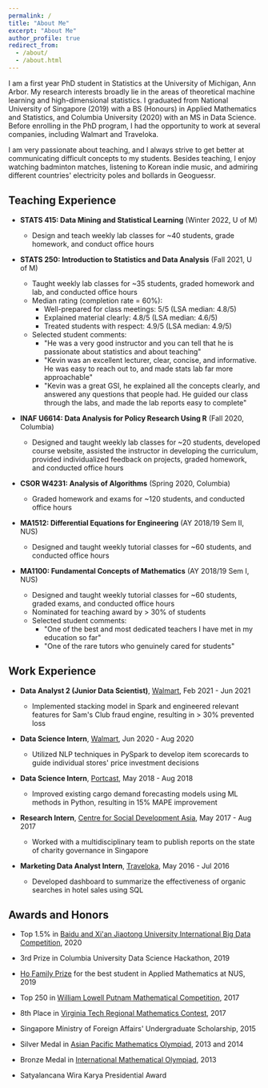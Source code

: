 ```yaml
---
permalink: /
title: "About Me"
excerpt: "About Me"
author_profile: true
redirect_from: 
  - /about/
  - /about.html
---
```


I am a first year PhD student in Statistics at the University of Michigan, Ann Arbor. My research interests broadly lie in the areas of theoretical machine learning and high-dimensional statistics. I graduated from National University of Singapore (2019) with a BS (Honours) in Applied Mathematics and Statistics, and Columbia University (2020) with an MS in Data Science. Before enrolling in the PhD program, I had the opportunity to work at several companies, including Walmart and Traveloka.

I am very passionate about teaching, and I always strive to get better at communicating difficult concepts to my students. Besides teaching, I enjoy watching badminton matches, listening to Korean indie music, and admiring different countries' electricity poles and bollards in Geoguessr.


Teaching Experience
------
* **STATS 415: Data Mining and Statistical Learning** (Winter 2022, U of M)
	* Design and teach weekly lab classes for ~40 students, grade homework, and conduct office hours

* **STATS 250: Introduction to Statistics and Data Analysis** (Fall 2021, U of M)
	* Taught weekly lab classes for ~35 students, graded homework and lab, and conducted office hours
	* Median rating (completion rate = 60%): 
		* Well-prepared for class meetings: 5/5 (LSA median: 4.8/5)
		* Explained material clearly: 4.8/5 (LSA median: 4.6/5)
		* Treated students with respect: 4.9/5 (LSA median: 4.9/5)
	* Selected student comments: 
		* "He was a very good instructor and you can tell that he is passionate about statistics and about teaching"
		* "Kevin was an excellent lecturer, clear, concise, and informative. He was easy to reach out to, and made stats lab far more approachable"
		* "Kevin was a great GSI, he explained all the concepts clearly, and answered any questions that people had. He guided our class through the labs, and made the lab reports easy to complete"

* **INAF U6614: Data Analysis for Policy Research Using R** (Fall 2020, Columbia)
	* Designed and taught weekly lab classes for ~20 students, developed course website, assisted the instructor in developing the curriculum, provided individualized feedback on projects, graded homework, and conducted office hours

* **CSOR W4231: Analysis of Algorithms** (Spring 2020, Columbia)
	* Graded homework and exams for ~120 students, and conducted office hours

* **MA1512: Differential Equations for Engineering** (AY 2018/19 Sem II, NUS)
	* Designed and taught weekly tutorial classes for ~60 students, and conducted office hours

* **MA1100: Fundamental Concepts of Mathematics** (AY 2018/19 Sem I, NUS)
	* Designed and taught weekly tutorial classes for ~60 students, graded exams, and conducted office hours
	* Nominated for teaching award by > 30% of students
	* Selected student comments: 
		* "One of the best and most dedicated teachers I have met in my education so far"
		* "One of the rare tutors who genuinely cared for students"


Work Experience
------
* **Data Analyst 2 (Junior Data Scientist)**, [Walmart](https://www.walmart.com/), Feb 2021 - Jun 2021
	* Implemented stacking model in Spark and engineered relevant features for Sam's Club fraud engine, resulting in > 30% prevented loss

* **Data Science Intern**, [Walmart](https://www.walmart.com/), Jun 2020 - Aug 2020
	* Utilized NLP techniques in PySpark to develop item scorecards to guide individual stores' price investment decisions

* **Data Science Intern**, [Portcast](https://portcast.io/), May 2018 - Aug 2018
	* Improved existing cargo demand forecasting models using ML methods in Python, resulting in 15% MAPE improvement

* **Research Intern**, [Centre for Social Development Asia](https://fass.nus.edu.sg/swk/csda-overview/), May 2017 - Aug 2017
	* Worked with a multidisciplinary team to publish reports on the state of charity governance in Singapore

* **Marketing Data Analyst Intern**, [Traveloka](https://www.traveloka.com/en-id/), May 2016 - Jul 2016
	* Developed dashboard to summarize the effectiveness of organic searches in hotel sales using SQL


Awards and Honors
------
* Top 1.5% in [Baidu and Xi'an Jiaotong University International Big Data Competition](https://aistudio.baidu.com/aistudio/competition/detail/91/0/introduction), 2020

* 3rd Prize in Columbia University Data Science Hackathon, 2019

* [Ho Family Prize](https://www.nus.edu.sg/registrar/academic-information-policies/education-at-nus/medals-and-prizes-(university-level)/rules-of-award---h) for the best student in Applied Mathematics at NUS, 2019

* Top 250 in [William Lowell Putnam Mathematical Competition](https://www.maa.org/math-competitions/putnam-competition), 2017

* 8th Place in [Virginia Tech Regional Mathematics Contest](https://personal.math.vt.edu/plinnell/Vtregional/), 2017

* Singapore Ministry of Foreign Affairs' Undergraduate Scholarship, 2015

* Silver Medal in [Asian Pacific Mathematics Olympiad](https://www.apmo-official.org/), 2013 and 2014

* Bronze Medal in [International Mathematical Olympiad](https://www.imo-official.org/), 2013

* Satyalancana Wira Karya Presidential Award



